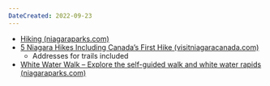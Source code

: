 ```yaml
---
DateCreated: 2022-09-23
---
```


- [Hiking (niagaraparks.com)](https://www.niagaraparks.com/hiking/)
- [5 Niagara Hikes Including Canada’s First Hike (visitniagaracanada.com)](https://www.visitniagaracanada.com/blog/5-niagara-hikes-including-canadas-first-hike/)
	- Addresses for trails included
- [White Water Walk – Explore the self-guided walk and white water rapids (niagaraparks.com)](https://www.niagaraparks.com/visit/attractions/white-water-walk/)

